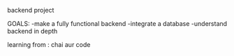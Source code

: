 backend project

GOALS:
    -make a fully functional backend
    -integrate a database
    -understand backend in depth

learning from : chai aur code